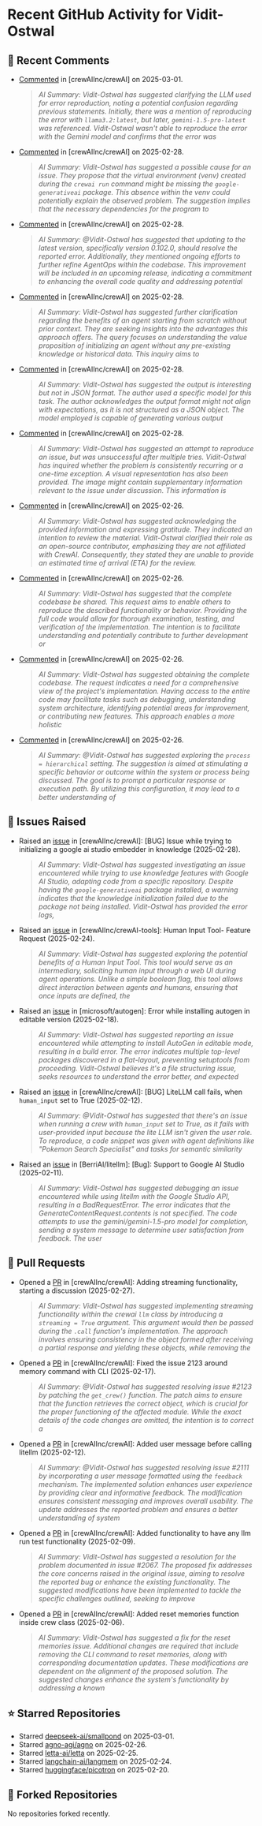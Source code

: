 # Recent GitHub Activity for Vidit-Ostwal

## 💬 Recent Comments
- [Commented](https://github.com/crewAIInc/crewAI/issues/2241#issuecomment-2692131547) in [crewAIInc/crewAI] on 2025-03-01.
  > *AI Summary: Vidit-Ostwal has suggested clarifying the LLM used for error reproduction, noting a potential confusion regarding previous statements. Initially, there was a mention of reproducing the error with `llama3.2:latest`, but later, `gemini-1.5-pro-latest` was referenced. Vidit-Ostwal wasn't able to reproduce the error with the Gemini model and confirms that the error was*
- [Commented](https://github.com/crewAIInc/crewAI/issues/2255#issuecomment-2691135574) in [crewAIInc/crewAI] on 2025-02-28.
  > *AI Summary: Vidit-Ostwal has suggested a possible cause for an issue. They propose that the virtual environment (venv) created during the `crewai run` command might be missing the `google-generativeai` package. This absence within the venv could potentially explain the observed problem. The suggestion implies that the necessary dependencies for the program to*
- [Commented](https://github.com/crewAIInc/crewAI/issues/2102#issuecomment-2689849315) in [crewAIInc/crewAI] on 2025-02-28.
  > *AI Summary: @Vidit-Ostwal has suggested that updating to the latest version, specifically version 0.102.0, should resolve the reported error. Additionally, they mentioned ongoing efforts to further refine AgentOps within the codebase. This improvement will be included in an upcoming release, indicating a commitment to enhancing the overall code quality and addressing potential*
- [Commented](https://github.com/crewAIInc/crewAI/issues/2183#issuecomment-2689779285) in [crewAIInc/crewAI] on 2025-02-28.
  > *AI Summary: Vidit-Ostwal has suggested further clarification regarding the benefits of an agent starting from scratch without prior context. They are seeking insights into the advantages this approach offers. The query focuses on understanding the value proposition of initializing an agent without any pre-existing knowledge or historical data. This inquiry aims to*
- [Commented](https://github.com/crewAIInc/crewAI/issues/2241#issuecomment-2689769823) in [crewAIInc/crewAI] on 2025-02-28.
  > *AI Summary: Vidit-Ostwal has suggested the output is interesting but not in JSON format. The author used a specific model for this task. The author acknowledges the output format might not align with expectations, as it is not structured as a JSON object. The model employed is capable of generating various output*
- [Commented](https://github.com/crewAIInc/crewAI/issues/2241#issuecomment-2689755287) in [crewAIInc/crewAI] on 2025-02-28.
  > *AI Summary: Vidit-Ostwal has suggested an attempt to reproduce an issue, but was unsuccessful after multiple tries. Vidit-Ostwal has inquired whether the problem is consistently recurring or a one-time exception. A visual representation has also been provided. The image might contain supplementary information relevant to the issue under discussion. This information is*
- [Commented](https://github.com/crewAIInc/crewAI/issues/2206#issuecomment-2684694334) in [crewAIInc/crewAI] on 2025-02-26.
  > *AI Summary: Vidit-Ostwal has suggested acknowledging the provided information and expressing gratitude. They indicated an intention to review the material. Vidit-Ostwal clarified their role as an open-source contributor, emphasizing they are not affiliated with CrewAI. Consequently, they stated they are unable to provide an estimated time of arrival (ETA) for the review.*
- [Commented](https://github.com/crewAIInc/crewAI/issues/2234#issuecomment-2684500065) in [crewAIInc/crewAI] on 2025-02-26.
  > *AI Summary: Vidit-Ostwal has suggested that the complete codebase be shared. This request aims to enable others to reproduce the described functionality or behavior. Providing the full code would allow for thorough examination, testing, and verification of the implementation. The intention is to facilitate understanding and potentially contribute to further development or*
- [Commented](https://github.com/crewAIInc/crewAI/issues/2237#issuecomment-2684497611) in [crewAIInc/crewAI] on 2025-02-26.
  > *AI Summary: Vidit-Ostwal has suggested obtaining the complete codebase. The request indicates a need for a comprehensive view of the project's implementation. Having access to the entire code may facilitate tasks such as debugging, understanding system architecture, identifying potential areas for improvement, or contributing new features. This approach enables a more holistic*
- [Commented](https://github.com/crewAIInc/crewAI/issues/2236#issuecomment-2684494428) in [crewAIInc/crewAI] on 2025-02-26.
  > *AI Summary: @Vidit-Ostwal has suggested exploring the `process = hierarchical` setting. The suggestion is aimed at stimulating a specific behavior or outcome within the system or process being discussed. The goal is to prompt a particular response or execution path. By utilizing this configuration, it may lead to a better understanding of*

## 🐛 Issues Raised
- Raised an [issue](https://github.com/crewAIInc/crewAI/issues/2255) in [crewAIInc/crewAI]: [BUG] Issue while trying to initializing a google ai studio embedder in knowledge (2025-02-28).
  > *AI Summary: Vidit-Ostwal has suggested investigating an issue encountered while trying to use knowledge features with Google AI Studio, adapting code from a specific repository. Despite having the `google-generativeai` package installed, a warning indicates that the knowledge initialization failed due to the package not being installed. Vidit-Ostwal has provided the error logs,*
- Raised an [issue](https://github.com/crewAIInc/crewAI-tools/issues/223) in [crewAIInc/crewAI-tools]: Human Input Tool- Feature Request (2025-02-24).
  > *AI Summary: Vidit-Ostwal has suggested exploring the potential benefits of a Human Input Tool. This tool would serve as an intermediary, soliciting human input through a web UI during agent operations. Unlike a simple boolean flag, this tool allows direct interaction between agents and humans, ensuring that once inputs are defined, the*
- Raised an [issue](https://github.com/microsoft/autogen/issues/5591) in [microsoft/autogen]: Error while installing autogen in editable version (2025-02-18).
  > *AI Summary: Vidit-Ostwal has suggested reporting an issue encountered while attempting to install AutoGen in editable mode, resulting in a build error. The error indicates multiple top-level packages discovered in a flat-layout, preventing setuptools from proceeding. Vidit-Ostwal believes it's a file structuring issue, seeks resources to understand the error better, and expected*
- Raised an [issue](https://github.com/crewAIInc/crewAI/issues/2111) in [crewAIInc/crewAI]: [BUG] LiteLLM call fails, when `human_input` set to True (2025-02-12).
  > *AI Summary: @Vidit-Ostwal has suggested that there's an issue when running a crew with `human_input` set to True, as it fails with user-provided input because the lite LLM isn't given the user role. To reproduce, a code snippet was given with agent definitions like "Pokemon Search Specialist" and tasks for semantic similarity*
- Raised an [issue](https://github.com/BerriAI/litellm/issues/8467) in [BerriAI/litellm]: [Bug]: Support to Google AI Studio (2025-02-11).
  > *AI Summary: Vidit-Ostwal has suggested debugging an issue encountered while using litellm with the Google Studio API, resulting in a BadRequestError. The error indicates that the GenerateContentRequest.contents is not specified. The code attempts to use the gemini/gemini-1.5-pro model for completion, sending a system message to determine user satisfaction from feedback. The user*

## 🚀 Pull Requests
- Opened a [PR](https://github.com/crewAIInc/crewAI/pull/2247) in [crewAIInc/crewAI]: Adding streaming functionality, starting a discussion (2025-02-27).
  > *AI Summary: Vidit-Ostwal has suggested implementing streaming functionality within the crewai `llm` class by introducing a `streaming = True` argument. This argument would then be passed during the `.call` function's implementation. The approach involves ensuring consistency in the object formed after receiving a partial response and yielding these objects, while removing the*
- Opened a [PR](https://github.com/crewAIInc/crewAI/pull/2155) in [crewAIInc/crewAI]: Fixed the issue 2123 around memory command with CLI (2025-02-17).
  > *AI Summary: @Vidit-Ostwal has suggested resolving issue #2123 by patching the `get_crew()` function. The patch aims to ensure that the function retrieves the correct object, which is crucial for the proper functioning of the affected module. While the exact details of the code changes are omitted, the intention is to correct a*
- Opened a [PR](https://github.com/crewAIInc/crewAI/pull/2112) in [crewAIInc/crewAI]: Added user message before calling litellm (2025-02-12).
  > *AI Summary: @Vidit-Ostwal has suggested resolving issue #2111 by incorporating a user message formatted using the `feedback` mechanism. The implemented solution enhances user experience by providing clear and informative feedback. The modification ensures consistent messaging and improves overall usability. The update addresses the reported problem and ensures a better understanding of system*
- Opened a [PR](https://github.com/crewAIInc/crewAI/pull/2071) in [crewAIInc/crewAI]: Added functionality to have any llm run test functionality (2025-02-09).
  > *AI Summary: Vidit-Ostwal has suggested a resolution for the problem documented in issue #2067. The proposed fix addresses the core concerns raised in the original issue, aiming to resolve the reported bug or enhance the existing functionality. The suggested modifications have been implemented to tackle the specific challenges outlined, seeking to improve*
- Opened a [PR](https://github.com/crewAIInc/crewAI/pull/2047) in [crewAIInc/crewAI]: Added reset memories function inside crew class (2025-02-06).
  > *AI Summary: Vidit-Ostwal has suggested a fix for the reset memories issue. Additional changes are required that include removing the CLI command to reset memories, along with corresponding documentation updates. These modifications are dependent on the alignment of the proposed solution. The suggested changes enhance the system's functionality by addressing a known*

## ⭐ Starred Repositories
- Starred [deepseek-ai/smallpond](https://github.com/deepseek-ai/smallpond) on 2025-03-01.
- Starred [agno-agi/agno](https://github.com/agno-agi/agno) on 2025-02-26.
- Starred [letta-ai/letta](https://github.com/letta-ai/letta) on 2025-02-25.
- Starred [langchain-ai/langmem](https://github.com/langchain-ai/langmem) on 2025-02-24.
- Starred [huggingface/picotron](https://github.com/huggingface/picotron) on 2025-02-20.

## 🍴 Forked Repositories
No repositories forked recently.
